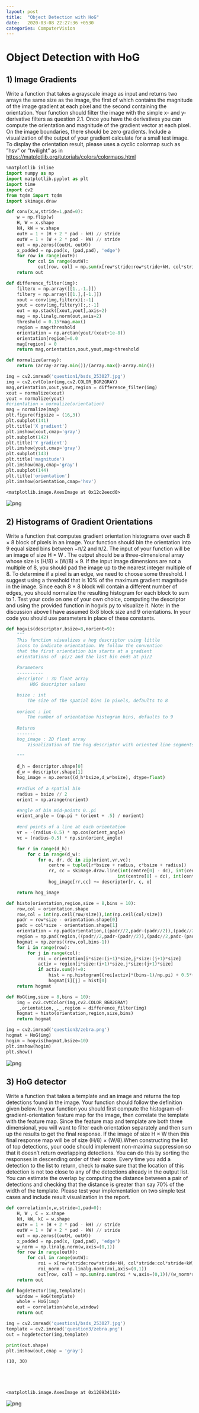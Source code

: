 ```yaml
---
layout: post
title:  "Object Detection with HoG"
date:   2020-03-08 22:27:36 +0530
categories: ComputerVision
---
```

# Object Detection with HoG

## **1) Image Gradients**

Write a function that takes a grayscale image as input and returns two arrays the same size as the image, the first of which contains the magnitude of the image gradient at each pixel and the second containing the orientation. Your function should filter the image with the simple x- and y-derivative filters as question 2.1. Once you have the derivatives you can compute the orientation and magnitude of the gradient vector at each pixel. On the image boundaries, there should be zero gradients. Include a visualization of the output of your gradient calculate for a small test image. To display the orientation result, please uses a cyclic colormap such as ”hsv” or ”twilight” as in https://matplotlib.org/tutorials/colors/colormaps.html


```python
%matplotlib inline
import numpy as np
import matplotlib.pyplot as plt
import time
import cv2
from tqdm import tqdm
import skimage.draw
```


```python
def conv(x,w,stride=1,pad=0):
    w = np.flip(w)
    H, W = x.shape
    kH, kW = w.shape
    outH = 1 + (H + 2 * pad - kH) // stride
    outW = 1 + (W + 2 * pad - kW) // stride
    out = np.zeros((outH, outW))
    x_padded = np.pad(x, (pad,pad), 'edge')
    for row in range(outH):
        for col in range(outW):
            out[row, col] = np.sum(x[row*stride:row*stride+kH, col*stride:col*stride+kW] * w)
    return out
```


```python
def difference_filter(img):
    filterx = np.array([[1.,-1.]])
    filtery = np.array([[1.],[-1.]])
    xout = conv(img,filterx)[:-1]
    yout = conv(img,filtery)[:,:-1]
    out = np.stack([xout,yout],axis=2)
    mag = np.linalg.norm(out,axis=2)
    threshold = 0.15*mag.max()
    region = mag<threshold
    orientation = np.arctan(yout/(xout+1e-8))
    orientation[region]=0.0
    mag[region] = 0
    return mag,orientation,xout,yout,mag>threshold
```


```python
def normalize(array):
    return (array-array.min())/(array.max()-array.min())
```


```python
img = cv2.imread('question1/bsds_253027.jpg')
img = cv2.cvtColor(img,cv2.COLOR_BGR2GRAY)
mag,orientation,xout,yout,region = difference_filter(img)
xout = normalize(xout)
yout = normalize(yout)
#orientation = normalize(orientation)
mag = normalize(mag)
plt.figure(figsize = (16,3))
plt.subplot(141)
plt.title('X gradient')
plt.imshow(xout,cmap='gray')
plt.subplot(142)
plt.title('Y gradient')
plt.imshow(yout,cmap='gray')
plt.subplot(143)
plt.title('magnitude')
plt.imshow(mag,cmap='gray')
plt.subplot(144)
plt.title('orientation')
plt.imshow(orientation,cmap='hsv')
```




    <matplotlib.image.AxesImage at 0x12c2eecd0>




![png](pics/output_6_1.png)


## **2) Histograms of Gradient Orientations**

Write a function that computes gradient orientation histograms over each 8 × 8 block of pixels in an image. Your function should bin the orientation into 9 equal sized bins between −π/2 and π/2. The input of your function will be an image of size H × W . The output should be a three-dimensional array whose size is (H/8) × (W/8) × 9. If the input image dimensions are not a multiple of 8, you should pad the image up to the nearest integer multiple of 8. To determine if a pixel is an edge, we need to choose some threshold. I suggest using a threshold that is 10% of the maximum gradient magnitude in the image. Since each 8 × 8 block will contain a different number of edges, you should normalize the resulting histogram for each block to sum to 1. Test your code on one of your own choice, computing the descriptor and using the provided function in hogvis.py to visualize it. Note: in the discussion above I have assumed 8x8 block size and 9 orientations. In your code you should use parameters in place of these constants.


```python
def hogvis(descriptor,bsize=8,norient=9):
    """
    This function visualizes a hog descriptor using little
    icons to indicate orientation. We follow the convention
    that the first orientation bin starts at a gradient 
    orientations of -pi/2 and the last bin ends at pi/2
    
    Parameters
    ----------
    descriptor : 3D float array 
         HOG descriptor values

    bsize : int
        The size of the spatial bins in pixels, defaults to 8
        
    norient : int
        The number of orientation histogram bins, defaults to 9
    
    Returns
    -------
    hog_image : 2D float array
        Visualization of the hog descriptor with oriented line segments.
        
    """   

    d_h = descriptor.shape[0]
    d_w = descriptor.shape[1]
    hog_image = np.zeros((d_h*bsize,d_w*bsize), dtype=float)
    
    #radius of a spatial bin
    radius = bsize // 2
    orient = np.arange(norient)

    #angle of bin mid-points 0..pi
    orient_angle = (np.pi * (orient + .5) / norient)
    
    #end points of a line at each orientation
    vr = -(radius-0.5) * np.cos(orient_angle)
    vc = (radius-0.5) * np.sin(orient_angle)

    for r in range(d_h):
        for c in range(d_w):
            for o, dr, dc in zip(orient,vr,vc):
                centre = tuple([r*bsize + radius, c*bsize + radius])
                rr, cc = skimage.draw.line(int(centre[0] - dc), int(centre[1] + dr),
                                          int(centre[0] + dc), int(centre[1] - dr))
                hog_image[rr,cc] += descriptor[r, c, o]

    return hog_image
```


```python
def histo(orientation,region,size = 8,bins = 10):
    row,col = orientation.shape
    row,col = int(np.ceil(row/size)),int(np.ceil(col/size))
    padr = row*size - orientation.shape[0]
    padc = col*size - orientation.shape[1]
    orientation = np.pad(orientation,((padr//2,padr-(padr//2)),(padc//2,padc-(padc//2))),'constant')
    region = np.pad(region,((padr//2,padr-(padr//2)),(padc//2,padc-(padc//2))),'constant')  
    hogmat = np.zeros((row,col,bins-1))
    for i in range(row):
        for j in range(col):
            roi = orientation[i*size:(i+1)*size,j*size:(j+1)*size]
            activ = region[i*size:(i+1)*size,j*size:(j+1)*size]
            if activ.sum()!=0:
                hist = np.histogram((roi[activ]*(bins-1)/np.pi) + 0.5*(bins-1),bins = range(bins),density=True)
                hogmat[i][j] = hist[0]
    return hogmat
```


```python
def HoG(img,size = 8,bins = 10):
    img = cv2.cvtColor(img,cv2.COLOR_BGR2GRAY)
    _,orientation,_,_,region = difference_filter(img)
    hogmat = histo(orientation,region,size,bins)
    return hogmat
```


```python
img = cv2.imread('question3/zebra.png')
hogmat = HoG(img)
hogim = hogvis(hogmat,bsize=10)
plt.imshow(hogim)
plt.show()
```


![png](pics/output_11_0.png)


## **3) HoG detector**

Write a function that takes a template and an image and returns the top detections found in the image. Your function should follow the definition given below. In your function you should first compute the histogram-of-gradient-orientation feature map for the image, then correlate the template with the feature map. Since the feature map and template are both three dimensional, you will want to filter each orientation separately and then sum up the results to get the final response. If the image of size H × W then this final response map will be of size (H/8) × (W/8).When constructing the list of top detections, your code should implement non-maxima suppression so that it doesn’t return overlapping detections. You can do this by sorting the responses in descending order of their score. Every time you add a detection to the list to return, check to make sure that the location of this detection is not too close to any of the detections already in the output list. You can estimate the overlap by computing the distance between a pair of detections and checking that the distance is greater than say 70% of the width of the template. Please test your implementation on two simple test cases and include result visualization in the report.


```python
def correlation(x,w,stride=1,pad=0):
    H, W , C = x.shape
    kH, kW, kC = w.shape
    outH = 1 + (H + 2 * pad - kH) // stride
    outW = 1 + (W + 2 * pad - kW) // stride
    out = np.zeros((outH, outW))
    x_padded = np.pad(x, (pad,pad), 'edge')
    w_norm = np.linalg.norm(w,axis=(0,1))
    for row in range(outH):
        for col in range(outW):
            roi = x[row*stride:row*stride+kH, col*stride:col*stride+kW]
            roi_norm = np.linalg.norm(roi,axis=(0,1))
            out[row, col] = np.sum(np.sum(roi * w,axis=(0,1))/(w_norm*roi_norm))
    return out
```


```python
def hogdetector(img,template):
    window = HoG(template)
    whole = HoG(img)
    out = correlation(whole,window)
    return out
```


```python
img = cv2.imread('question1/bsds_253027.jpg')
template = cv2.imread('question3/zebra.png')
out = hogdetector(img,template)
```


```python
print(out.shape)
plt.imshow(out,cmap = 'gray')
```

    (10, 30)





    <matplotlib.image.AxesImage at 0x120934110>




![png](pics/output_16_2.png)



```python

```
